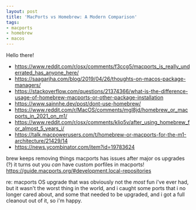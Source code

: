 ```yaml
---
layout: post
title: 'MacPorts vs Homebrew: A Modern Comparison'
tags:
- macports
- homebrew
- macos
---
```

Hello there!

- https://www.reddit.com/r/osx/comments/f3ccg5/macports_is_really_underrated_has_anyone_here/
- https://saagarjha.com/blog/2019/04/26/thoughts-on-macos-package-managers/
- https://stackoverflow.com/questions/21374366/what-is-the-difference-usage-of-homebrew-macports-or-other-package-installation
- https://www.sainnhe.dev/post/dont-use-homebrew/
- https://www.reddit.com/r/MacOS/comments/mgl8jd/homebrew_or_macports_in_2021_on_m1/
- https://www.reddit.com/r/osx/comments/klio5v/after_using_homebrew_for_almost_5_years_i/
- https://talk.macpowerusers.com/t/homebrew-or-macports-for-the-m1-architecture/21429/14
- https://news.ycombinator.com/item?id=19783624

brew keeps removing things
macports has issues after major os upgrades (?)
it turns out you _can_ have custom porfiles in macports!
https://guide.macports.org/#development.local-repositories

re: macports OS upgrade
that was obviously not the _most_ fun i've ever had, but it wasn't the worst thing in the world, and i caught some ports that i no longer cared about, and some that needed to be upgraded, and i got a full cleanout out of it, so i'm happy.
